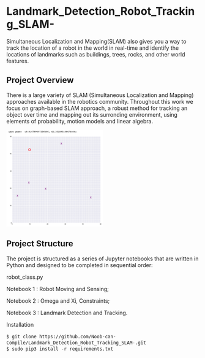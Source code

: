 # Landmark_Detection_Robot_Tracking_SLAM-
Simultaneous Localization and Mapping(SLAM) also  gives you a way to track the location of a robot in the world in real-time and identify the locations of landmarks such as buildings, trees, rocks, and other world features. 

## Project Overview
There is a large variety of SLAM (Simultaneous Localization and Mapping) approaches available in the robotics community. Throughout this work we focus on graph-based SLAM approach, a robust method for tracking an object over time and mapping out its surronding environment, using elements of probability, motion models and linear algebra.

<img src='images/robot_world.png' width=50% height=50%/>

## Project Structure
The project is structured as a series of Jupyter notebooks that are written in Python and designed to be completed in sequential order:

robot_class.py

Notebook 1 : Robot Moving and Sensing;

Notebook 2 : Omega and Xi, Constraints;

Notebook 3 : Landmark Detection and Tracking.

Installation
```
$ git clone https://github.com/Noob-can-Compile/Landmark_Detection_Robot_Tracking_SLAM-.git
$ sudo pip3 install -r requirements.txt
```